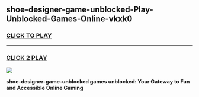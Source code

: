 
## shoe-designer-game-unblocked-Play-Unblocked-Games-Online-vkxk0
<h3>
<a href="https://premium76.site?title=shoe-designer-game-unblocked&ref=25A">CLICK TO PLAY</a></h3>
<hr>

<h3>
<a href="https://premium76.site?title=shoe-designer-game-unblocked&ref=25A">CLICK 2 PLAY</a>
  
</h3>

<a href="https://premium76.site?title=shoe-designer-game-unblocked&ref=25A"><img src="https://clearcache.store/games.png"></a>


**shoe-designer-game-unblocked games unblocked: Your Gateway to Fun and Accessible Online Gaming**

